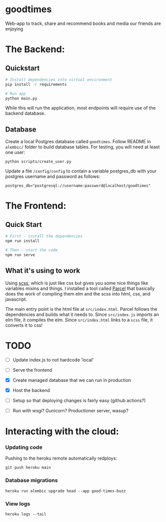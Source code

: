 # goodtimes
Web-app to track, share and recommend books and media our friends are enjoying

# The Backend:

## Quickstart

```sh
# Install dependencies into virtual environment
pip install -r requirements

# Run app
python main.py
```

While this will run the application, most endpoints will require use of the backend database. 

## Database

Create a local Postgres database called `goodtimes`. Follow README in `alembic/` folder to build
database tables. For testing, you will need at least one user:

```shell script
python scripts/create_user.py
```

Update a file `/config/config` to contain a variable postgres_db with your postgres username and password as follows:

```
postgres_db="postgresql://username:password@localhost/goodtimes"
```

# The Frontend:

## Quick Start

``` sh
# First - install the dependencies
npm run install

# Then - start the code
npm run serve

```

## What it's using to work

Using [scss](https://sass-lang.com/), which is just like css but gives you some nice things like variables mixins and things. I installed a tool called [Parcel](https://parceljs.org/) that basically does the work of compiling them elm and the scss into html, css, and javascript.

The main entry point is the html file at `src/index.html`.
Parcel follows the dependencies and builds what it needs to. Since `src/index.js` imports an elm file, it compiles the elm. Since `src/index.html` links to a `scss` file, it converts it to css!

# TODO
  - [ ] Update index.js to not hardcode 'local'
  - [ ] Serve the frontend
  - [x] Create managed database that we can run in production
  - [x] Host the backend
  - [ ] Setup so that deploying changes is fairly easy (github actions?)
  - [ ] Run with wsgi? Gunicorn? Productioner server, wasup?



# Interacting with the cloud:

### Updating code

Pushing to the heroku remote automatically redploys:

`git push heroku main`


### Database migrations

`heroku run alembic upgrade head --app good-times-buzz`


### View logs

`heroku logs --tail`
